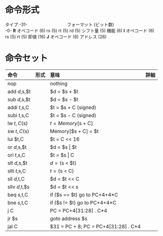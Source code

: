 # 命令形式
<tbody><tr>
<th>タイプ</th>
<th colspan="6">-31- &#160; &#160; &#160; &#160; &#160; &#160; &#160; &#160; &#160; &#160; &#160; &#160; &#160; &#160; &#160; &#160; フォーマット (ビット数) &#160; &#160; &#160; &#160; &#160; &#160; &#160; &#160; &#160; &#160; &#160; &#160; &#160; &#160; &#160; &#160; -0-
</th></tr>
<tr align="center">
<td><b>R</b></td>
<td>オペコード (6)</td>
<td>rs (5)</td>
<td>rt (5)</td>
<td>rd (5)</td>
<td>シフト量 (5)</td>
<td>機能 (6)
</td></tr>
<tr align="center">
<td><b>I</b></td>
<td>オペコード (6)</td>
<td>rs (5)</td>
<td>rt (5)</td>
<td colspan="3">即値 (16)
</td></tr>
<tr align="center">
<td><b>J</b></td>
<td>オペコード (6)</td>
<td colspan="5">アドレス (26)
</td></tr></tbody></table>



# 命令セット

|命令|形式|意味|詳細|
|:--|:--:|:--|:--|
|nop||nothing||
|add $d,$s,$t||$d = $s + $t||
|sub $d,$s,$t||$d = $s - $t||
|addi $t,$s,C||$t = $s + C (signed)||
|subi $t,$s,C||$t = $s - C (signed)||
|lw $t,C($s)||$t = Memory[$s + C]||
|sw $t,C($s)||Memory[$s + C] = $t||
|lui $t,C||$t = C << 16||
|or $d,$s,$t||$d = $s \| $t||
|ori $t,$s,C||$t = $s \| C||
|slt $d,$s,$t||$d = ($s < $t)||
|slti $t,$s,C||$t = ($s < C)||
|sll $d,$t,C||$d = $t << C||
|sllv $d,$t,$s||$d = $t << s||
|beq $s,$t,C||if ($s == $t) go to PC+4+4\*C||
|bne $s,$t,C||if ($s != $t) go to PC+4+4\*C||
|j C||PC = PC+4[31:28] . C\*4||
|jr $s||goto address $s||
|jal C||$31 = PC + 8; PC = PC+4[31:28] . C\*4||


